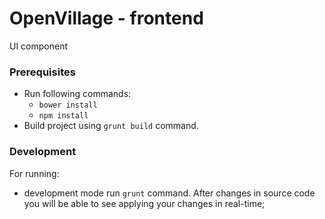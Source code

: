# OpenVillage - frontend
UI component

### Prerequisites
* Run following commands:
  * `bower install`
  * `npm install`
* Build project using `grunt build` command.

### Development
For running:
* development mode run ```grunt``` command. After changes in source code you will be able to see applying your changes in real-time;

